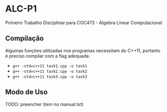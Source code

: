 # ALC-P1
Primeiro Trabalho Disciplinar para COC473 - Álgebra Linear Computacional

## Compilação
Algumas funções utilizadas nos programas necessitam do C++11, portanto é preciso compilar com a flag adequada:  
- `g++ -std=c++11 task1.cpp -o task1`  
- `g++ -std=c++11 task2.cpp -o task2`  
- `g++ -std=c++11 task3.cpp -o task3`  

## Modo de Uso
TODO: preencher (tem no manual.txt)
